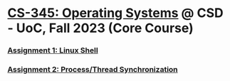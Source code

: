 # [CS-345: Operating Systems](https://www.csd.uoc.gr/~hy345/assignments.html) @ CSD - UoC, Fall 2023 (Core Course)

### [Assignment 1: Linux Shell](linux-shell)

### [Assignment 2: Process/Thread Synchronization](threads)

